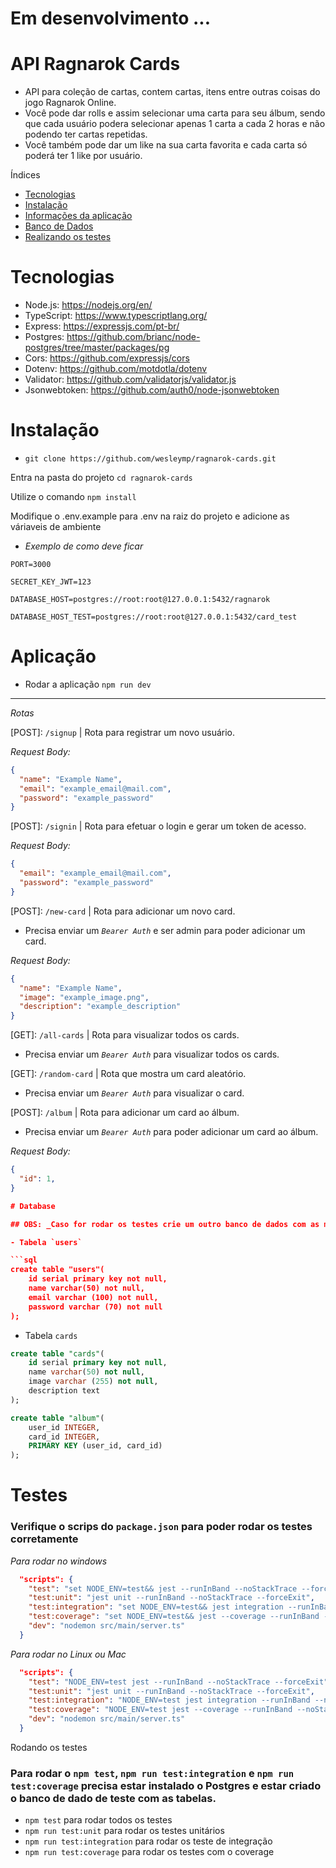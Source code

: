 # Em desenvolvimento ...

# API Ragnarok Cards

- API para coleção de cartas, contem cartas, itens entre outras coisas do jogo Ragnarok Online.
- Você pode dar rolls e assim selecionar uma carta para seu álbum, sendo que cada usuário podera selecionar apenas 1 carta a cada 2 horas e não podendo ter cartas repetidas.
- Você também pode dar um like na sua carta favorita e cada carta só poderá ter 1 like por usuário.

Índices

- [Tecnologias](#Tecnologias)
- [Instalação](#Instalação)
- [Informações da aplicação](#Aplicação)
- [Banco de Dados](#Database)
- [Realizando os testes](#Testes)

# Tecnologias

- Node.js: https://nodejs.org/en/
- TypeScript: https://www.typescriptlang.org/
- Express: https://expressjs.com/pt-br/
- Postgres: https://github.com/brianc/node-postgres/tree/master/packages/pg
- Cors: https://github.com/expressjs/cors
- Dotenv: https://github.com/motdotla/dotenv
- Validator: https://github.com/validatorjs/validator.js
- Jsonwebtoken: https://github.com/auth0/node-jsonwebtoken

# Instalação

- `git clone https://github.com/wesleymp/ragnarok-cards.git`

Entra na pasta do projeto `cd ragnarok-cards`

Utilize o comando `npm install`

Modifique o .env.example para .env na raiz do projeto e adicione as váriaveis de ambiente

- _Exemplo de como deve ficar_

```
PORT=3000

SECRET_KEY_JWT=123

DATABASE_HOST=postgres://root:root@127.0.0.1:5432/ragnarok

DATABASE_HOST_TEST=postgres://root:root@127.0.0.1:5432/card_test
```

# Aplicação

- Rodar a aplicação `npm run dev`

---

_Rotas_

[POST]: `/signup` | Rota para registrar um novo usuário.

_Request Body:_

```json
{
  "name": "Example Name",
  "email": "example_email@mail.com",
  "password": "example_password"
}
```

[POST]: `/signin` | Rota para efetuar o login e gerar um token de acesso.

_Request Body:_

```json
{
  "email": "example_email@mail.com",
  "password": "example_password"
}
```

[POST]: `/new-card` | Rota para adicionar um novo card.

- Precisa enviar um _`Bearer Auth`_ e ser admin para poder adicionar um card.

_Request Body:_

```json
{
  "name": "Example Name",
  "image": "example_image.png",
  "description": "example_description"
}
```

[GET]: `/all-cards` | Rota para visualizar todos os cards.

- Precisa enviar um _`Bearer Auth`_ para visualizar todos os cards.

[GET]: `/random-card` | Rota que mostra um card aleatório.

- Precisa enviar um _`Bearer Auth`_ para visualizar o card.

[POST]: `/album` | Rota para adicionar um card ao álbum.

- Precisa enviar um _`Bearer Auth`_ para poder adicionar um card ao álbum.

_Request Body:_

````json
{
  "id": 1,
}

# Database

## OBS: _Caso for rodar os testes crie um outro banco de dados com as mesmas tabelas_

- Tabela `users`

```sql
create table "users"(
	id serial primary key not null,
	name varchar(50) not null,
	email varchar (100) not null,
	password varchar (70) not null
);
````

- Tabela `cards`

```sql
create table "cards"(
	id serial primary key not null,
	name varchar(50) not null,
	image varchar (255) not null,
	description text
);
```

```sql
create table "album"(
	user_id INTEGER,
	card_id INTEGER,
	PRIMARY KEY (user_id, card_id)
);
```

# Testes

### Verifique o scrips do `package.json` para poder rodar os testes corretamente

_Para rodar no windows_

```json
  "scripts": {
    "test": "set NODE_ENV=test&& jest --runInBand --noStackTrace --forceExit",
    "test:unit": "jest unit --runInBand --noStackTrace --forceExit",
    "test:integration": "set NODE_ENV=test&& jest integration --runInBand --noStackTrace --forceExit",
    "test:coverage": "set NODE_ENV=test&& jest --coverage --runInBand --noStackTrace --forceExit",
    "dev": "nodemon src/main/server.ts"
  }
```

_Para rodar no Linux ou Mac_

```json
  "scripts": {
    "test": "NODE_ENV=test jest --runInBand --noStackTrace --forceExit",
    "test:unit": "jest unit --runInBand --noStackTrace --forceExit",
    "test:integration": "NODE_ENV=test jest integration --runInBand --noStackTrace --forceExit",
    "test:coverage": "NODE_ENV=test jest --coverage --runInBand --noStackTrace --forceExit",
    "dev": "nodemon src/main/server.ts"
  }
```

Rodando os testes

### Para rodar o `npm test`, `npm run test:integration` e `npm run test:coverage` precisa estar instalado o Postgres e estar criado o banco de dado de teste com as tabelas.

- `npm test` para rodar todos os testes
- `npm run test:unit` para rodar os testes unitários
- `npm run test:integration` para rodar os teste de integração
- `npm run test:coverage` para rodar os testes com o coverage
